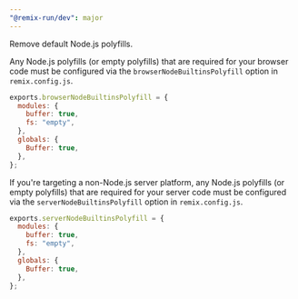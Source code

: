 ```yaml
---
"@remix-run/dev": major
---
```


Remove default Node.js polyfills.

Any Node.js polyfills (or empty polyfills) that are required for your browser code must be configured via the `browserNodeBuiltinsPolyfill` option in `remix.config.js`.

```js
exports.browserNodeBuiltinsPolyfill = {
  modules: {
    buffer: true,
    fs: "empty",
  },
  globals: {
    Buffer: true,
  },
};
```

If you're targeting a non-Node.js server platform, any Node.js polyfills (or empty polyfills) that are required for your server code must be configured via the `serverNodeBuiltinsPolyfill` option in `remix.config.js`.

```js
exports.serverNodeBuiltinsPolyfill = {
  modules: {
    buffer: true,
    fs: "empty",
  },
  globals: {
    Buffer: true,
  },
};
```
